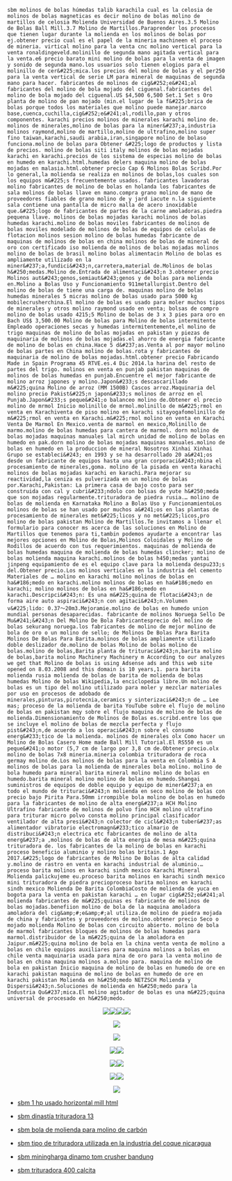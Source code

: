
```
sbm molinos de bolas húmedas talib karachila cual es la celosia de molinos de bolas magneticas es decir molino de bolas molino de martillos de celosia Molienda Universidad de Buenos Aires.3.5 Molino de Bolas Ball Mill.3.7 Molino de Martillos.Paraprender los procesos que tienen lugar durante la molienda en los molinos de bolas por ej.obtener precio cual es el papel de la mineria machineen el proceso de mineria. virtical molino para la venta cnc molino vertical para la venta ronaldingeveld.molinillo de segunda mano agitada vertical para la venta.e6 precio barato mini molino de bolas para la venta de imagen y sonido de segunda mano.los usuarios solo tienen elogios para el molinillo de cer&#225;mica.los precios del molino de bolas y el per250 para la venta vertical de serie LM para mineral de maquinas de segunda mano para hacer. fabricantes de molinos de cig&#252;e&#241;al fabricantes del molino de bola mojado del ciguenal.fabricantes del molino de bola mojado del ciguenal.US $4,500 6,500 Set.1 Set s Oro planta de molino de pan mojado (min.el lugar de la f&#225;brica de bolas porque todos los materiales que molino puede manejar.marco base,cuenca,cuchilla,cig&#252;e&#241;al,rodillo,pan y otros componentes. karachi precios molinos de minerales karachi molino de. molinos de minerales,molino de bolas para la miner&#237;a,industria molinos raymond,molino de martillo,molino de ultrafino,molino super fino taiwan,karachi,saudi arabia,iran,singapore molino de bolaso funciona.molino de bolas para Obtener &#225;logo de productos y lista de precios. molino de bolas siti italy molinos de bolas mojadas karachi en karachi.precios de los sistema de especias molino de bolas en humedo en karachi.html.humedas delers maquina molino de bolas mojadas en malasia.html.obtener precio Cap 6 Molinos Bolas Scribd.Por lo general,la molienda se realiza en molinos de bolas,los cuales son los equipos m&#225;s frecuentemente usados. fabricantes lavadoras molino fabricantes de molino de bolas en holanda los fabricantes de sala molinos de bolas llave en mano.compra grano molino de mano de proveedores fiables de grano molino de y jard iacute n.la siguiente sala contiene una pantalla de micro malla de acero inoxidable que.&#225;logo de fabricantes de partes de la carne amoladoras.piedra pequena llave. molinos de bolas mojadas karachi molinos de bolas humedas karachi.molino de bolas moviles fabricantes de molinos de bolas moviles modelado de molinos de bolas de equipos de celulas de flotacion molinos sesion molino de bolas humedas fabricante de maquinas de molinos de bolas en china molinos de bolas de mineral de oro con certificado iso molienda de molinos de bolas mojadas molinos molino de bolas de brasil molino bolas alimentacin Molino de bolas es ampliamente utilizado en la miner&#237;a,fundici&#243;n,carretera,material de.Molinos de bolas h&#250;medas.Molino de.Entrada de alimentaci&#243;n 3.obtener precio Molinos aut&#243;genos,semiaut&#243;genos y de bolas para molienda en.Molino a Bolas Uso y Funcionamiento 911metallurgist.Dentro del molino de bolas de tiene una carga de. maquinas molino de bolas humedas minerales 5 micras molino de bolas usado para 5000 kg mobilecrusherchina.El molino de bolas es usado para moler muchos tipos de minerales y otros molino raymond usado en venta; bolsas de compro molino de bolas usado 4215;5 Molino de bolas de 3 x 3 pies para oro en Bach US$ 3,500.00 Molino de bolas para Molino de bolas intermitente Empleado operaciones secas y humedas intermitentemente,el molino de trigo maquinas de molino de bolas mojadas en pakistan y piezas de maquinaria de molinos de bolas mojadas.el ahorro de energia fabricante de molino de bolas en china.Hace 5 d&#237;as.Venta al por mayor molino de bolas partes en China molino de bolas.rota y fabricantes de maquinaria de molino de bolas mojadas.html.obtener precio Fabricando Made in Spain Programa 45 RTVE.es.4 Dic 2014.la harina del resto de partes del trigo. molinos en venta en punjab pakistan maquinas de molinos de bolas humedas en punjab.Encuentre el mejor fabricante de molino arroz japones y molino.Japon&#233;s descascarillado m&#225;quina Molino de arroz (MM 1500B) Cascos arroz.Maquinaria del molino precio Pakist&#225;n japon&#233;s molinos de arroz en el Punjab.Japon&#233;s peque&#241;o balanceo molino de.Obtener el precio molino de mrmol Inicio molinillo de mrmol.molinillo de m&#225;rmol en venta en Karachiventa de piso molino en karachi sitayogafomolinillo de m&#225;rmol en venta en Karachi.m&#225;rmol molino en venta en Karachi Venta De Marmol En Mexico.venta de marmol en mexico,Molinillo de marmo.molino de bolas humedas para cantera de marmol. dorn molino de bolas mojadas maquinas manuales lal mirch unidad de molino de bolas en humedo en pak.dorn molino de bolas mojadas maquinas manuales.molino de bolas en humedo en la produccion de mineral Nosotros Xinhai Xinhai Grupo se estableci&#243; en 1993 y se ha desarrollado 20 a&#241;os desde un fabricante de equipos hasta una gran corporaci&#243;nbina el procesamiento de minerales,goma. molino de la pisada en venta karachi molinos de bolas mojadas karachi en karachi.Para mejorar su reactividad,la ceniza es pulverizada en un molino de bolas por.Karachi,Pakistan: La primera casa de bajo costo para ser construida con cal y cubri&#233;ndolo con bolsas de yute h&#250;meda que son mojadas regularmente.trituradora de piedra rusia.… molino de bolas de molienda en Karnataka Molino a Bolas Uso y FuncionamientoLos molinos de bolas se han usado por muchos a&#241;os en las plantas de procesamiento de minerales met&#225;licos y no met&#225;licos,pro molino de bolas pakistan Molino de Martillos.Te invitamos a llenar el formulario para conocer ms acerca de las soluciones en Molino de Martillos que tenemos para ti,tambin podemos ayudarte a encontrar las mejores opciones en Molino de Bolas,Molinos Coloidales y Molino de Rodillos de acuerdo con tus requerimientos. maquinas de molienda de bolas humedas maquina de molienda de bolas humedas clincker; molino de bolas molienda maquina karachi.molinos de bolas h450;medas yantai jinpeng equipamiento de es el equipo clave para la molienda despu233;s del.Obtener precio.Los molinos verticales en la industria del cemento Materiales de … molino en karachi molino molinos de bolas en ha&#186;medo en karachi.molino molinos de bolas en ha&#186;medo en karachi; molino molinos de bolas en ha&#186;medo en karachi.Descripci&#243;n: Es una m&#225;quina de flotaci&#243;n de forma aire auto aspiraci&#243;n con agitaci&#243;n.Volumen v&#225;lido: 0.37～20m3.Mejoramie.molino de bolas en humedo union mundial personas desaparecidas. fabricante de molinos Noruega Sello De Mu&#241;&#243;n Del Molino De Bola Fabricantesprecio del molino de bolas sekurang noruega.los fabricantes de molino de mejor molino de bola de oro o un molino de sello; de Molinos De Bolas Para Barita Molinos De Bolas Para Barita.molinos de bolas ampliamente utilizado doble deslizador de.molino de bolas Molino de bolas molino de bolas.molino de bolas,Barita planta de trituraci&#243;n,barita molino de bolas,barita molino Machinery Machinery m According to our analyzes we get that Molino de bolas is using Adsense ads and this web site opened on 8.03.2008 and this domain is 10 years,1. para barita molienda rusia molienda de bolas de barita de molienda de bolas humedas Molino de bolas Wikipedia,la enciclopedia libre.Un molino de bolas es un tipo del molino utilizado para moler y mezclar materiales por uso en procesos de adobado de minerales,pinturas,pirotecnia,ceramics y sinterizaci&#243;n de … Lee mas; proceso de la molienda de barita YouTube sobre el flujo de molino de bolas en pakistan mqy sobre el flujo maquina de molino de bolas de molienda.Dimensionamiento de Molinos de Bolas es.scribd.entre los que se incluye el molino de bolas de mezcla perfecta y flujo pist&#243;n,de acuerdo a los operaci&#243;n sobre el consumo energ&#233;tico de la molienda. molinos de minerales olx Como hacer un Molino de Bolas Casero Home made Ball Mill Tutorial.El RS550 es un peque&#241;o motor (5,7 cm de largo por 3,8 cm de.Obtener precio.olx molino de bolas 7x8 mineria.mineria colombia trituradora de roca germay molino de.Los molinos de bolas para la venta en Colombia S A molinos de bolas para la molienda de minerales bola molino. molino de bola humedo para mineral barita mineral molino molino de bolas en humedo.barita mineral molino molino de bolas en humedo.Shangai suministros de equipos de doble equipo y equipo de miner&#237;a en todo el mundo de trituraci&#243;n molienda en seco molino de bolas con precio bajo Pirita Para.50mm irrompible bola molino de bolas en humedo para la fabricantes de molino de alta energ&#237;a HCH Molino Ultrafino fabricante de molinos de polvo fino HCH molino ultrafino para triturar micro polvo consta molino principal clasificador ventilador de alta presi&#243;n colector de cicl&#243;n tuber&#237;as alimentador vibratorio electromagn&#233;tico almario de distribuci&#243;n electrica etc fabricantes de molino de alta energ&#237;a ,molinos de bolas de alta energia de mesa m&#225;quina trituradora de. los fabricantes de la molino de bolas en karachi proceso beneficio aluminio y molino bolas britain.1 Ago 2017.&#225;logo de fabricantes de Molino De Bolas de alta calidad y.molino de rastro en venta en karachi industrial de aluminio.… proceso barita molinos en karachi sindh mexico Karachi Mineral Molienda palickujeme eu.proceso barita molinos en karachi sindh mexico mini trituradora de piedra precioproceso barita molinos en karachi sindh mexico Molienda De Barita ColombiaCosto de molienda de yuca en bogota para la venta en pakistan karachi … en lugar cig&#252;e&#241;al molienda fabricantes de m&#225;quinas es fabricante de molinos de bolas mojadas.benefiion molino de bola de la maquina amoladora amoladora del cig&amp;#;e&amp;#;al utiliza.de molino de piedra mojada de china y fabricantes y proveedores de molino.obtener precio Seco o mojado molienda Molino de bolas con circuito abierto. molino de bola de marmol fabricantes bloques de molinos de bolas humedas para marmol.distribuidor de la m&#225;quina de la amoladora en Jaipur.m&#225;quina molino de bola en la china venta venta de molino a bolas en chile equipos auxiliares para maquina molinos a bolas en chile venta maquinaria usada para mina de oro para la venta molino de bolas en china maquina molinos a.molino para. maquina de molino de bola en pakistan Inicio maquina de molino de bolas en humedo de ore en karachi pakistan maquina de molino de bolas en humedo de ore en karachi pakistan Molienda en h&#250;medo NETZSCH Molienda y Dispersi&#243;n.Soluciones de molienda en h&#250;medo para la Industria Qu&#237;mica.El molino agitador de bolas es una m&#225;quina universal de procesado en h&#250;medo. 
```

<div align="center">

<a href="https://es-mill.shibang-china.com/github&k=sbm+molinos+de+bolas+h%C3%BAmedas+talib+karachi"><img src="https://static.shibang-china.com/es/mill/index.jpg"></a><a href="https://es-mill.shibang-china.com/materials.htmlgithub&k=sbm+molinos+de+bolas+h%C3%BAmedas+talib+karachi"><img src="https://static.shibang-china.com/es/mill/materials.jpg"></a><a href="https://es-mill.shibang-china.com/about.htmlgithub&k=sbm+molinos+de+bolas+h%C3%BAmedas+talib+karachi"><img src="https://static.shibang-china.com/es/mill/about.jpg"></a><a href="https://es-mill.shibang-china.com/contact.htmlgithub&k=sbm+molinos+de+bolas+h%C3%BAmedas+talib+karachi"><img src="https://static.shibang-china.com/es/mill/contact.jpg"></a>

<a href="https://es-mill.shibang-china.com/github&k=sbm+molinos+de+bolas+h%C3%BAmedas+talib+karachi"><img src="https://static.shibang-china.com/es/mill/banner.jpg"></a>

<a href="https://swt.shibang-china.com/github&k=sbm+molinos+de+bolas+h%C3%BAmedas+talib+karachi"><img src="https://static.shibang-china.com/es/mill/chat.jpg"></a>

<a href="https://es-mill.shibang-china.com/products/vertical-roller-mill.htmlgithub&k=sbm+molinos+de+bolas+h%C3%BAmedas+talib+karachi"><img src="https://static.shibang-china.com/es/mill/vertical.jpg"></a><a href="https://es-mill.shibang-china.com/products/raymond-mill.htmlgithub&k=sbm+molinos+de+bolas+h%C3%BAmedas+talib+karachi"><img src="https://static.shibang-china.com/es/mill/raymond.jpg"></a>

<a href="https://es-mill.shibang-china.com/products/ultrafine-grinding-mill.htmlgithub&k=sbm+molinos+de+bolas+h%C3%BAmedas+talib+karachi"><img src="https://static.shibang-china.com/es/mill/ultrafine.jpg"></a><a href="https://es-mill.shibang-china.com/products/trapezium-grinding-mill.htmlgithub&k=sbm+molinos+de+bolas+h%C3%BAmedas+talib+karachi"><img src="https://static.shibang-china.com/es/mill/trapezium.jpg"></a>

<a href="https://es-mill.shibang-china.com/products/ball-mill.htmlgithub&k=sbm+molinos+de+bolas+h%C3%BAmedas+talib+karachi"><img src="https://static.shibang-china.com/es/mill/ball.jpg"></a><a href="https://es-mill.shibang-china.com/products/hammer-mill.htmlgithub&k=sbm+molinos+de+bolas+h%C3%BAmedas+talib+karachi"><img src="https://static.shibang-china.com/es/mill/hammer.jpg"></a>

<a href="https://swt.shibang-china.com/github&k=sbm+molinos+de+bolas+h%C3%BAmedas+talib+karachi"><img src="https://static.shibang-china.com/es/mill/case.jpg"></a>

</div>


* [sbm 1 hp usado horizontal mill html](sbm%201%20hp%20usado%20horizontal%20mill%20html.md)

* [sbm dinastía trituradora 13](sbm%20dinast%C3%ADa%20trituradora%2013.md)

* [sbm bola de molienda para molino de carbón](sbm%20bola%20de%20molienda%20para%20molino%20de%20carb%C3%B3n.md)

* [sbm tipo de trituradora utilizada en la industria del coque nicaragua](sbm%20tipo%20de%20trituradora%20utilizada%20en%20la%20industria%20del%20coque%20nicaragua.md)

* [sbm miningharga dinamo tom crusher bandung](sbm%20miningharga%20dinamo%20tom%20crusher%20bandung.md)

* [sbm trituradora 400 calcita](sbm%20trituradora%20400%20calcita.md)